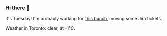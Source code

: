 ### Hi there :wave:

It's Tuesday! I'm probably working for [this bunch](https://github.com/kohofinancial), moving some Jira tickets.

Weather in Toronto: clear, at -1°C.
